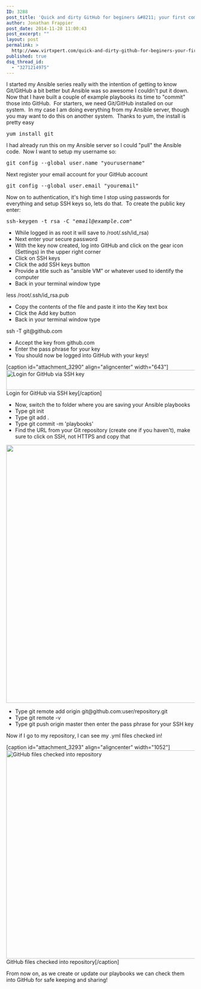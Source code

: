 ```yaml
---
ID: 3288
post_title: 'Quick and dirty GitHub for beginers &#8211; your first commit'
author: Jonathan Frappier
post_date: 2014-11-28 11:00:43
post_excerpt: ""
layout: post
permalink: >
  http://www.virtxpert.com/quick-and-dirty-github-for-beginers-your-first-commit/
published: true
dsq_thread_id:
  - "3271214975"
---
```

I started my Ansible series really with the intention of getting to know Git/GitHub a bit better but Ansible was so awesome I couldn't put it down.  Now that I have built a couple of example playbooks its time to "commit" those into GitHub.  For starters, we need Git/GitHub installed on our system.  In my case I am doing everything from my Ansible server, though you may want to do this on another system.  Thanks to yum, the install is pretty easy
<pre>yum install git</pre>
I had already run this on my Ansible server so I could "pull" the Ansible code.  Now I want to setup my username so:
<pre>git config --global user.name "yourusername"</pre>
Next register your email account for your GitHub account
<pre>git config --global user.email "youremail"</pre>
Now on to authentication, it's high time I stop using passwords for everything and setup SSH keys so, lets do that.  To create the public key enter:
<pre class="command-line"><span class="command">ssh-keygen -t rsa -C "<em>email@example.com</em>"</span></pre>
<ul>
	<li>While logged in as root it will save to /root/.ssh/id_rsa)</li>
	<li>Next enter your secure password</li>
	<li>With the key now created, log into GitHub and click on the gear icon (Settings) in the upper right corner</li>
	<li>Click on SSH keys</li>
	<li>Click the add SSH keys button</li>
	<li>Provide a title such as "ansible VM" or whatever used to identify the computer</li>
	<li>Back in your terminal window type</li>
</ul>
less /root/.ssh/id_rsa.pub
<ul>
	<li>Copy the contents of the file and paste it into the Key text box</li>
	<li>Click the Add key button</li>
	<li>Back in your terminal window type</li>
</ul>
ssh -T git@github.com
<ul>
	<li>Accept the key from github.com</li>
	<li>Enter the pass phrase for your key</li>
	<li>You should now be logged into GitHub with your keys!</li>
</ul>
[caption id="attachment_3290" align="aligncenter" width="643"]<a href="http://www.virtxpert.com/wp-content/uploads/2014/11/login-github-ssh-key.png"><img class="size-full wp-image-3290" src="http://www.virtxpert.com/wp-content/uploads/2014/11/login-github-ssh-key.png" alt="Login for GitHub via SSH key" width="643" height="53" /></a> Login for GitHub via SSH key[/caption]
<ul>
	<li>Now, switch the to folder where you are saving your Ansible playbooks</li>
	<li>Type git init</li>
	<li>Type git add .</li>
	<li>Type git commit -m 'playbooks'</li>
	<li>Find the URL from your Git repository (create one if you haven't), make sure to click on SSH, not HTTPS and copy that</li>
</ul>
<a href="http://www.virtxpert.com/wp-content/uploads/2014/11/git-hub-repository-url21.png"><img class="aligncenter wp-image-3295 size-full" src="http://www.virtxpert.com/wp-content/uploads/2014/11/git-hub-repository-url21.png" alt="" width="1037" height="690" /></a>
<ul>
	<li>Type git remote add origin git@github.com:user/repository.git</li>
	<li>Type git remote -v</li>
	<li>Type git push origin master then enter the pass phrase for your SSH key</li>
</ul>
Now if I go to my repository, I can see my .yml files checked in!

[caption id="attachment_3293" align="aligncenter" width="1052"]<a href="http://www.virtxpert.com/wp-content/uploads/2014/11/git-hub-files-checkedin.png"><img class="size-full wp-image-3293" src="http://www.virtxpert.com/wp-content/uploads/2014/11/git-hub-files-checkedin.png" alt="GitHub files checked into repository" width="1052" height="557" /></a> GitHub files checked into repository[/caption]

From now on, as we create or update our playbooks we can check them into GitHub for safe keeping and sharing!